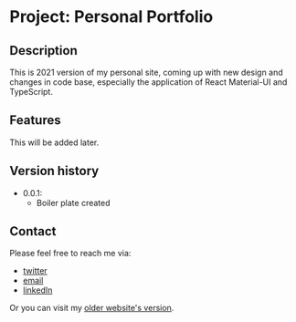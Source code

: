 # Project: Personal Portfolio
## Description
This is 2021 version of my personal site, coming up with new design and changes in code base, especially the application of React Material-UI and TypeScript. 


## Features
This will be added later.


## Version history
* 0.0.1:
  * Boiler plate created


## Contact
Please feel free to reach me via:
 * [twitter](https://twitter.com/EddieLewis_92) 
 * [email](eddie.thinhle@outlook.com)
 * [linkedIn](https://www.linkedin.com/in/thinhle-eddie/)
  
Or you can visit my [older website's version](www.teddlecodes.com).